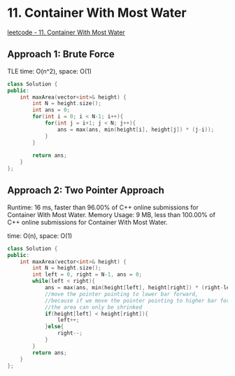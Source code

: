 # 11. Container With Most Water

[leetcode - 11. Container With Most Water](https://leetcode.com/problems/container-with-most-water/)

## Approach 1: Brute Force
TLE
time: O(n^2), space: O(1)

```cpp
class Solution {
public:
    int maxArea(vector<int>& height) {
        int N = height.size();
        int ans = 0;
        for(int i = 0; i < N-1; i++){
            for(int j = i+1; j < N; j++){
                ans = max(ans, min(height[i], height[j]) * (j-i));
            }
        }
            
        return ans;
    }
};
```

## Approach 2: Two Pointer Approach
Runtime: 16 ms, faster than 96.00% of C++ online submissions for Container With Most Water.
Memory Usage: 9 MB, less than 100.00% of C++ online submissions for Container With Most Water.

time: O(n), space: O(1)
```cpp
class Solution {
public:
    int maxArea(vector<int>& height) {
        int N = height.size();
        int left = 0, right = N-1, ans = 0;
        while(left < right){
            ans = max(ans, min(height[left], height[right]) * (right-left));
            //move the pointer pointing to lower bar forward,
            //because if we move the pointer pointing to higher bar forward, 
            //the area can only be shrinked
            if(height[left] < height[right]){
                left++;
            }else{
                right--;
            }
        }
        return ans;
    }
};
```

